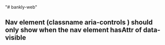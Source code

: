 "# bankly-web" 

## Nav element (classname aria-controls ) should only show when the nav element hasAttr of data-visible 

